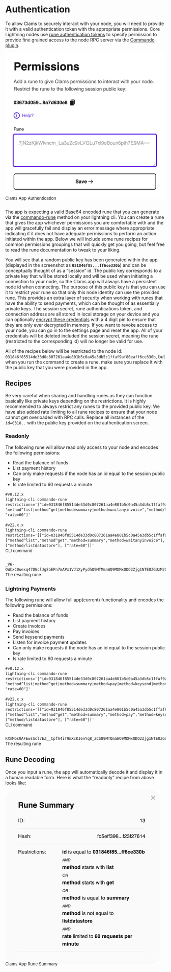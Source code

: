 # Authentication

To allow Clams to securely interact with your node, you will need to provide it with a valid authentication token with the appropriate permissions. Core Lightning nodes use [rune authentication tokens](https://lightning.readthedocs.io/lightning-commando-rune.7.html) to specify permission to provide fine grained access to the node RPC server via the [Commando plugin](https://github.com/ElementsProject/lightning/blob/master/plugins/commando.c).

<img alt="Clams Authentication" src="../assets/authentication.png">
<figcaption style='font-size: small; margin: -1em 0 2em 0;'>Clams App Authentication</figcaption>

The app is expecting a valid Base64 encoded rune that you can generate via the [commando-rune](https://lightning.readthedocs.io/lightning-commando-rune.7.html) method on your lightning cli. You can create a rune that gives the app whichever permissions you are comfortable with and the app will gracefully fail and display an error message where appropriate indicating if it does not have adequate permissions to perform an action initiated within the app. Below we will include some rune recipes for common permissions groupings that will quickly get you going, but feel free to read the rune documentation to tweak to your liking.

You will see that a random public key has been generated within the app (displayed in the screenshot as **`031846f85...ff6ce330b`**) and can be conceptually thought of as a “session” id. The public key corresponds to a private key that will be stored locally and will be used when initiating a connection to your node, so the Clams app will always have a persistent node id when connecting. The purpose of this public key is that you can use it to restrict your rune so that only this node identity can use the provided rune. This provides an extra layer of security when working with runes that have the ability to send payments, which can be thought of as essentially private keys. The session secret, rune authentications token, and connection address are all stored in local storage on your device and you can optionally [encrypt these credentials](/encryption) with a 4 digit pin to ensure that they are only ever decrypted in memory. If you want to revoke access to your node, you can go in to the settings page and reset the app. All of your credentials will be deleted included the session secret, meaning the rune (restricted to the corresponding id) will no longer be valid for use.

All of the recipes below will be restricted to the node id: `031846f85514de33d0c807261aa4e801b5c0a45a3db5c1ffaf9af80eaff6ce330b`, but when you run the command to create a rune, make sure you replace it with the public key that you were provided in the app.

## Recipes

Be very careful when sharing and handling runes as they can function basically like private keys depending on the restrictions. It is highly recommended to always restrict any runes to the provided public key. We have also added rate limiting to all rune recipes to ensure that your node cannot get overloaded with RPC calls. Replace all instances of the `id=0318..` with the public key provided on the authentication screen.

### Readonly

The following rune will allow read only access to your node and encodes the following permissions:

- Read the balance of funds
- List payment history
- Can only make requests if the node has an id equal to the session public key
- Is rate limited to 60 requests a minute

```shell
#v0.12.x
lightning-cli commando-rune restrictions='["id=031846f85514de33d0c807261aa4e801b5c0a45a3db5c1ffaf9af80eaff6ce330b", "method^list|method^get|method=summary|method=waitanyinvoice","method/listdatastore", "rate=60"]'

#v22.x.x
lightning-cli commando-rune restrictions='[["id=031846f85514de33d0c807261aa4e801b5c0a45a3db5c1ffaf9af80eaff6ce330b"], ["method^list","method^get","method=summary","method=waitanyinvoice"],["method/listdatastore"], ["rate=60"]]'
```

<figcaption style='font-size: small; margin: -1em 0 2em 0;'>CLI command</figcaption>

```shell
_V6-OWCxC0uexq47DGclJg8bEPn7mAPx1VJ1XyPydhQ9MTMmaWQ9MDMxODQ2Zjg1NTE0ZGUzM2QwYzgwNzI2MWFhNGU4MDFiNWMwYTQ1YTNkYjVjMWZmYWY5YWY4MGVhZmY2Y2UzMzBiJm1ldGhvZF5saXN0fG1ldGhvZF5nZXR8bWV0aG9kPXN1bW1hcnkmbWV0aG9kL2xpc3RkYXRhc3RvcmUmcmF0ZT02MA==
```

<figcaption style='font-size: small; margin: -1em 0 2em 0;'>The resulting rune</figcaption>

### Lightning Payments

The following rune will allow full app(current) functionality and encodes the following permissions:

- Read the balance of funds
- List payment history
- Create invoices
- Pay invoices
- Send keysend payments
- Listen for invoice payment updates
- Can only make requests if the node has an id equal to the session public key
- Is rate limited to 60 requests a minute

```shell
#v0.12.x
lightning-cli commando-rune restrictions='["id=031846f85514de33d0c807261aa4e801b5c0a45a3db5c1ffaf9af80eaff6ce330b", "method^list|method^get|method=summary|method=pay|method=keysend|method=invoice|method=waitanyinvoice","method/listdatastore", "rate=60"]'

#v22.x.x
lightning-cli commando-rune restrictions='[["id=031846f85514de33d0c807261aa4e801b5c0a45a3db5c1ffaf9af80eaff6ce330b"], ["method^list","method^get","method=summary","method=pay","method=keysend","method=invoice","method=waitanyinvoice"],["method/listdatastore"], ["rate=60"]]'
```

<figcaption style='font-size: small; margin: -1em 0 2em 0;'>CLI command</figcaption>

```shell
KXmMos0AFEwsScl7EZ__CpfA4iT9mXcKI6nYq8_ZCS89MTQmaWQ9MDMxODQ2Zjg1NTE0ZGUzM2QwYzgwNzI2MWFhNGU4MDFiNWMwYTQ1YTNkYjVjMWZmYWY5YWY4MGVhZmY2Y2UzMzBiJm1ldGhvZF5saXN0fG1ldGhvZF5nZXR8bWV0aG9kPXN1bW1hcnl8bWV0aG9kPXBheXxtZXRob2Q9a2V5c2VuZHxtZXRob2Q9aW52b2ljZSZtZXRob2QvbGlzdGRhdGFzdG9yZSZyYXRlPTYw
```

<figcaption style='font-size: small; margin: -1em 0 2em 0;'>The resulting rune</figcaption>

## Rune Decoding

Once you input a rune, the app will automatically decode it and display it in a human readable form. Here is what the “readonly” recipe from above looks like:

<img alt="Rune summary" src="../assets/rune-summary.png">
<figcaption style='font-size: small; margin: -1em 0 2em 0;'>Clams App Rune Summary</figcaption>
